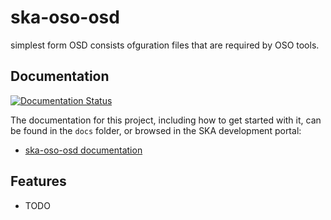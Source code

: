 # ska-oso-osd

simplest form OSD consists ofguration files that are required by OSO tools.


## Documentation

[![Documentation Status](https://readthedocs.org/projects/ska-telescope-ska-oso-osd/badge/?version=latest)](https://developer.skao.int/projects/ska-oso-osd/en/latest/?badge=latest)

The documentation for this project, including how to get started with it, can be found in the `docs` folder, or browsed in the SKA development portal:

* [ska-oso-osd documentation](https://developer.skatelescope.org/projects/ska-oso-osd/en/latest/index.html "SKA Developer Portal: ska-oso-osd documentation")

## Features

* TODO
